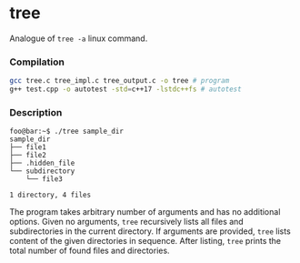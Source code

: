 # tree

Analogue of `tree -a` linux command.

### Compilation
```bash
gcc tree.c tree_impl.c tree_output.c -o tree # program
g++ test.cpp -o autotest -std=c++17 -lstdc++fs # autotest
```

### Description
```shell
foo@bar:~$ ./tree sample_dir
sample_dir
├── file1
├── file2
├── .hidden_file
└── subdirectory
    └── file3

1 directory, 4 files
```
The program takes arbitrary number of arguments and has no additional options. Given no arguments, `tree` recursively lists all files and subdirectories in the current directory. If arguments are provided, `tree` lists content of the given directories in sequence. After listing, `tree` prints the total number of found files and directories.